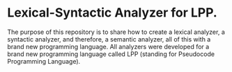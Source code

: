 # Lexical-Syntactic Analyzer for LPP.

The purpose of this repository is to share how to create a lexical analyzer, a syntactic analyzer, and therefore, a semantic analyzer, all of this with a brand new programming language. All analyzers were developed for a brand new programming language called LPP (standing for Pseudocode Programming Language).
